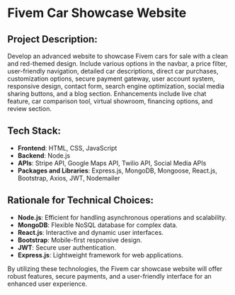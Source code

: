 # Fivem Car Showcase Website

## Project Description:
Develop an advanced website to showcase Fivem cars for sale with a clean and red-themed design. Include various options in the navbar, a price filter, user-friendly navigation, detailed car descriptions, direct car purchases, customization options, secure payment gateway, user account system, responsive design, contact form, search engine optimization, social media sharing buttons, and a blog section. Enhancements include live chat feature, car comparison tool, virtual showroom, financing options, and review section.

## Tech Stack:
- **Frontend**: HTML, CSS, JavaScript
- **Backend**: Node.js
- **APIs**: Stripe API, Google Maps API, Twilio API, Social Media APIs
- **Packages and Libraries**: Express.js, MongoDB, Mongoose, React.js, Bootstrap, Axios, JWT, Nodemailer

## Rationale for Technical Choices:
- **Node.js**: Efficient for handling asynchronous operations and scalability.
- **MongoDB**: Flexible NoSQL database for complex data.
- **React.js**: Interactive and dynamic user interfaces.
- **Bootstrap**: Mobile-first responsive design.
- **JWT**: Secure user authentication.
- **Express.js**: Lightweight framework for web applications.

By utilizing these technologies, the Fivem car showcase website will offer robust features, secure payments, and a user-friendly interface for an enhanced user experience.